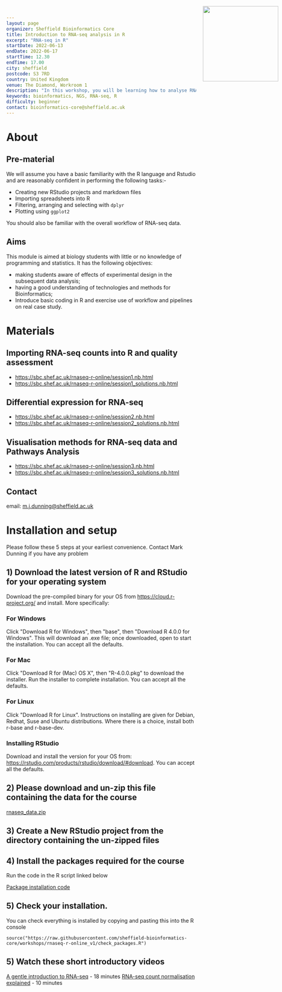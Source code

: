 ```yaml
---
layout: page
organizer: Sheffield Bioinformatics Core
title: Introduction to RNA-seq analysis in R
excerpt: "RNA-seq in R"
startDate: 2022-06-13
endDate: 2022-06-17
startTime: 12.30
endTime: 17.00
city: sheffield
postcode: S3 7RD
country: United Kingdom
venue: The Diamond, Workroom 1
description: "In this workshop, you will be learning how to analyse RNA-seq count data, using R. This will include reading the data into R, quality control and performing differential expression analysis and gene set testing, with a focus on the DESeq2 analysis workflow. You will learn how to generate common plots for analysis and visualisation of gene expression data, such as boxplots and heatmaps. This workshop is aimed at biologists interested in learning how to perform differential expression analysis of RNA-seq data when reference genomes are available.."
keywords: bioinformatics, NGS, RNA-seq, R
difficulty: beginner
contact: bioinformatics-core@sheffield.ac.uk
---
```


<img src="images/logo-sm.png" style="position:absolute;top:40px;right:10px;" width="200" />

# About 

## Pre-material

We will assume you have a basic familiarity with the R language and Rstudio and are reasonably confident in performing the following tasks:-

- Creating new RStudio projects and markdown files
- Importing spreadsheets into R
- Filtering, arranging and selecting with `dplyr`
- Plotting using `ggplot2`

You should also be familiar with the overall workflow of RNA-seq data.


## Aims

This module is aimed at biology students with little or no knowledge of programming and statistics. It has the following objectives:

- making students aware of effects of experimental design in the subsequent data analysis;
- having a good understanding of technologies and methods for Bioinformatics;
- Introduce basic coding in R and exercise use of workflow and pipelines on real case study.


# Materials

## Importing RNA-seq counts into R and quality assessment

- https://sbc.shef.ac.uk/rnaseq-r-online/session1.nb.html
- https://sbc.shef.ac.uk/rnaseq-r-online/session1_solutions.nb.html

## Differential expression for RNA-seq

- https://sbc.shef.ac.uk/rnaseq-r-online/session2.nb.html
- https://sbc.shef.ac.uk/rnaseq-r-online/session2_solutions.nb.html

## Visualisation methods for RNA-seq data and Pathways Analysis

- https://sbc.shef.ac.uk/rnaseq-r-online/session3.nb.html
- https://sbc.shef.ac.uk/rnaseq-r-online/session3_solutions.nb.html

## Contact

email: [m.j.dunning@sheffield.ac.uk](m.j.dunning@sheffield.ac.uk)

# Installation and setup

Please follow these 5 steps at your earliest convenience. Contact Mark Dunning if you have any problem

## 1) Download the latest version of R and RStudio for your operating system

Download the pre-compiled binary for your OS from https://cloud.r-project.org/ and install. More specifically:

### For Windows

Click "Download R for Windows", then "base", then "Download R 4.0.0 for Windows". This will download an .exe file; once downloaded, open to start the installation. You can accept all the defaults.

### For Mac

Click "Download R for (Mac) OS X", then "R-4.0.0.pkg" to download the installer. Run the installer to complete installation. You can accept all the defaults.

### For Linux

Click "Download R for Linux". Instructions on installing are given for Debian, Redhat, Suse and Ubuntu distributions. Where there is a choice, install both r-base and r-base-dev.

### Installing RStudio

Download and install the version for your OS from: https://rstudio.com/products/rstudio/download/#download. You can accept all the defaults.

## 2) Please download and un-zip this file containing the data for the course

[rnaseq_data.zip](https://sbc.shef.ac.uk/rnaseq-r-online/rnaseq_data.zip)

## 3) Create a New RStudio project from the directory containing the un-zipped files

## 4) Install the packages required for the course 

Run the code in the R script linked below

[Package installation code](https://sbc.shef.ac.uk/workshops/rnaseq-r-online_v1/install_bioc_packages.R)

## 5) Check your installation. 

You can check everything is installed by copying and pasting this into the R console

```
source("https://raw.githubusercontent.com/sheffield-bioinformatics-core/workshops/rnaseq-r-online_v1/check_packages.R")

```

## 5) Watch these short introductory videos

[A gentle introduction to RNA-seq](https://youtu.be/tlf6wYJrwKY) - 18 minutes
[RNA-seq count normalisation explained](https://youtu.be/TTUrtCY2k-w) - 10 minutes


